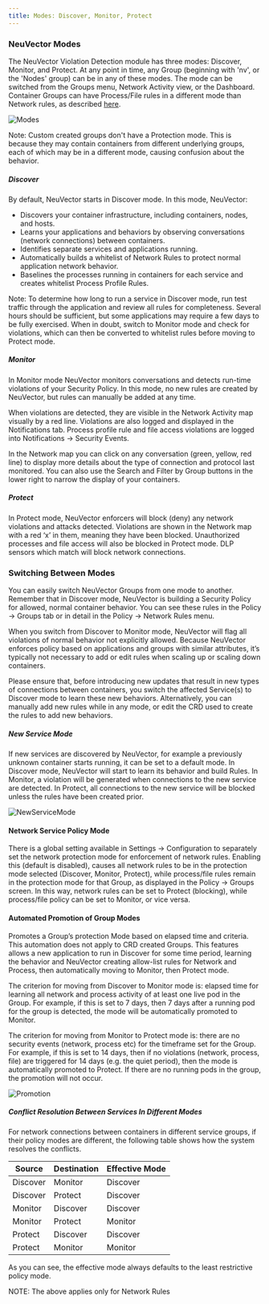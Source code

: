 ```yaml
---
title: Modes: Discover, Monitor, Protect
---
```


### NeuVector Modes

The NeuVector Violation Detection module has three modes: Discover, Monitor, and Protect. At any point in time, any Group (beginning with 'nv', or the 'Nodes' group) can be in any of these modes. The mode can be switched from the Groups menu, Network Activity view, or the Dashboard. Container Groups can have Process/File rules in a different mode than Network rules, as described [here](/policy/modes#split-policy-mode).

![Modes](/img/05.policy/02.modes/switchmodes.png)

Note: Custom created groups don't have a Protection mode. This is because they may contain containers from different underlying groups, each of which may be in a different mode, causing confusion about the behavior.

##### Discover
By default, NeuVector starts in Discover mode. In this mode, NeuVector:
- Discovers your container infrastructure, including containers, nodes, and hosts.
- Learns your applications and behaviors by observing conversations (network connections) between containers.
- Identifies separate services and applications running.
- Automatically builds a whitelist of Network Rules to protect normal application network behavior.
- Baselines the processes running in containers for each service and creates whitelist Process Profile Rules.

Note: To determine how long to run a service in Discover mode, run test traffic through the application and review all rules for completeness. Several hours should be sufficient, but some applications may require a few days to be fully exercised. When in doubt, switch to Monitor mode and check for violations, which can then be converted to whitelist rules before moving to Protect mode.


##### Monitor
In Monitor mode NeuVector monitors conversations and detects run-time violations of your Security Policy. In this mode, no new rules are created by NeuVector, but rules can manually be added at any time.

When violations are detected, they are visible in the Network Activity map visually by a red line. Violations are also logged and displayed in the Notifications tab. Process profile rule and file access violations are logged into Notifications -> Security Events.

In the Network map you can click on any conversation (green, yellow, red line) to display more details about the type of connection and protocol last monitored. You can also use the Search and Filter by Group buttons in the lower right to narrow the display of your containers.

##### Protect
In Protect mode, NeuVector enforcers will block (deny) any network violations and attacks detected. Violations are shown in the Network map with a red ‘x’ in them, meaning they have been blocked. Unauthorized processes and file access will also be blocked in Protect mode. DLP sensors which match will block network connections.

### Switching Between Modes
You can easily switch NeuVector Groups from one mode to another. Remember that in Discover mode, NeuVector is building a Security Policy for allowed, normal container behavior. You can see these rules in the Policy -> Groups tab or in detail in the Policy -> Network Rules menu.

When you switch from Discover to Monitor mode, NeuVector will flag all violations of normal behavior not explicitly allowed. Because NeuVector enforces policy based on applications and groups with similar attributes, it’s typically not necessary to add or edit rules when scaling up or scaling down containers.

Please ensure that, before introducing new updates that result in new types of connections between containers, you switch the affected Service(s) to Discover mode to learn these new behaviors. Alternatively, you can manually add new rules while in any mode, or edit the CRD used to create the rules to add new behaviors.

##### New Service Mode
If new services are discovered by NeuVector, for example a previously unknown container starts running, it can be set to a default mode. In Discover mode, NeuVector will start to learn its behavior and build Rules. In Monitor, a violation will be generated when connections to the new service are detected. In Protect, all connections to the new service will be blocked unless the rules have been created prior.

![NewServiceMode](/img/05.policy/02.modes/newservices.png)

#### Network Service Policy Mode
There is a global setting available in Settings -> Configuration to separately set the network protection mode for enforcement of network rules. Enabling this (default is disabled), causes all network rules to be in the protection mode selected (Discover, Monitor, Protect), while process/file rules remain in the protection mode for that Group, as displayed in the Policy -> Groups screen. In this way, network rules can be set to Protect (blocking), while process/file policy can be set to Monitor, or vice versa.

#### Automated Promotion of Group Modes
Promotes a Group’s protection Mode based on elapsed time and criteria. This automation does not apply to CRD created Groups. This features allows a new application to run in Discover for some time period, learning the behavior and NeuVector creating allow-list rules for Network and Process, then automatically moving to Monitor, then Protect mode.

The criterion for moving from Discover to Monitor mode is: elapsed time for learning all network and process activity of at least one live pod in the Group. For example, if this is set to 7 days, then 7 days after a running pod for the group is detected, the mode will be automatically promoted to Monitor.

The criterion for moving from Monitor to Protect mode is: there are no security events (network, process etc) for the timeframe set for the Group. For example, if this is set to 14 days, then if no violations (network, process, file) are triggered for 14 days (e.g. the quiet period), then the mode is automatically promoted to Protect. If there are no running pods in the group, the promotion will not occur.

![Promotion](/img/05.policy/02.modes/policy_promotion.png)

##### Conflict Resolution Between Services In Different Modes
For network connections between containers in different service groups, if their policy modes are different, the following table shows how the system resolves the conflicts.


| Source | Destination | Effective Mode |
| ------ | ----------- | -------------- |
| Discover | Monitor | Discover |
| Discover | Protect | Discover |
| Monitor | Discover | Discover |
| Monitor | Protect | Monitor |
| Protect | Discover | Discover |
| Protect | Monitor | Monitor |

As you can see, the effective mode always defaults to the least restrictive policy mode.

NOTE:  The above applies only for Network Rules
